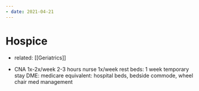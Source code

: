 ```yaml
---
- date: 2021-04-21
---
```


# Hospice

- related: [[Geriatrics]]

- CNA 1x-2x/week 2-3 hours nurse 1x/week rest beds: 1 week temporary stay DME: medicare equivalent: hospital beds, bedside commode, wheel chair med management
